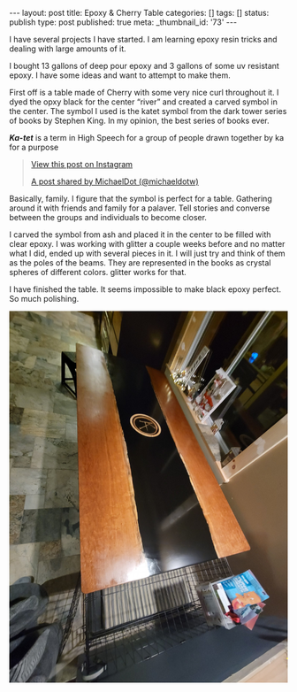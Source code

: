 \--- layout: post title: Epoxy & Cherry Table categories: [] tags: [] status:
publish type: post published: true meta: _thumbnail_id: '73' \---

I have several projects I have started. I am learning epoxy resin tricks and
dealing with large amounts of it.

I bought 13 gallons of deep pour epoxy and 3 gallons of some uv resistant
epoxy. I have some ideas and want to attempt to make them.

First off is a table made of Cherry with some very nice curl throughout it. I
dyed the opxy black for the center “river” and created a carved symbol in the
center. The symbol I used is the katet symbol from the dark tower series of
books by Stephen King. In my opinion, the best series of books ever.

**_Ka-tet_** is a term in High Speech for a group of people drawn together by
ka for a purpose

> [ View this post on Instagram
> ](https://www.instagram.com/p/CHqSw8mJCGB/?utm_source=ig_embed&utm_campaign=loading)
>
> [A post shared by MichaelDot
> (@michaeldotw)](https://www.instagram.com/p/CHqSw8mJCGB/?utm_source=ig_embed&utm_campaign=loading)

Basically, family. I figure that the symbol is perfect for a table. Gathering
around it with friends and family for a palaver. Tell stories and converse
between the groups and individuals to become closer.

I carved the symbol from ash and placed it in the center to be filled with
clear epoxy. I was working with glitter a couple weeks before and no matter
what I did, ended up with several pieces in it. I will just try and think of
them as the poles of the beams. They are represented in the books as crystal
spheres of different colors. glitter works for that.

I have finished the table. It seems impossible to make black epoxy perfect. So
much polishing.

![](/img/20211223_181551.jpg)

